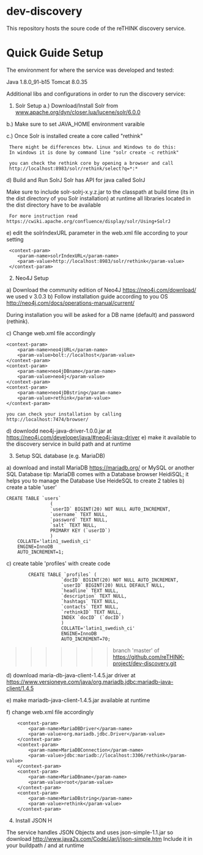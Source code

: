 # dev-discovery

This repository hosts the soure code of the reTHINK discovery service.

# Quick Guide Setup

The environment for where the service was developed and tested:

Java 1.8.0_91-b15
Tomcat 8.0.35

Additional libs and configurations in order to run the discovery service:

1) Solr Setup
 a.) Download/Install Solr from www.apache.org/dyn/closer.lua/lucene/solr/6.0.0
	
 b.) Make sure to set JAVA_HOME environment varaible

 c.) Once Solr is installed create a core called "rethink"
	
	 There might be differences btw. Linux and Windows to do this:
	 In windows it is done by command line "solr create -c rethink"

	 you can check the rethink core by opening a browser and call
	 http://localhost:8983/solr/rethink/select?q=*:*
	
 d)  Build and Run SolrJ
	 Solr has API for java called SolrJ
	
  Make sure to include solr-solrj-x.y.z.jar to the classpath at build time 
  (its in the dist directory of you Solr installation)
  at runtime all libraries located in the dist directory have to be available

	
	 For more instruction read https://cwiki.apache.org/confluence/display/solr/Using+SolrJ
	
 e)  edit the solrIndexURL parameter in the web.xml file according to your setting

	 <context-param>
		<param-name>solrIndexURL</param-name>
		<param-value>http://localhost:8983/solr/rethink</param-value>
	 </context-param>
	
	
2) Neo4J Setup

  a) Download the community edition of Neo4J https://neo4j.com/download/ we used v 3.0.3
  b) Follow installation guide according to you OS 
	http://neo4j.com/docs/operations-manual/current/
	
   During installation you will be asked for a DB name (default) and password (rethink).
	
  c) Change web.xml file accordingly
	
	<context-param>
		<param-name>neo4jURL</param-name>
		<param-value>bolt://localhost</param-value>
	</context-param>
	<context-param>
		<param-name>neo4jDBname</param-name>
		<param-value>neo4j</param-value>
	</context-param>
	<context-param>
		<param-name>neo4jDBstring</param-name>
		<param-value>rethink</param-value>
	</context-param>
	
	you can check your installation by calling http://localhost:7474/browser/	
	
  d) downlodd neo4j-java-driver-1.0.0.jar at https://neo4j.com/developer/java/#neo4j-java-driver
  e) make it available to the discovery service in build path and at runtime
	
3) Setup SQL database (e.g. MariaDB)


 a) download and install MariaDB https://mariadb.org/ or MySQL or another SQL Database
		   tip: MariaDB comes with a Database browser HeidiSQL; 
		   it helps you to manage the Database
		   Use HeideSQL to create 2 tables
 b) create a table 'user'

	CREATE TABLE `users` 
					(
					`userID` BIGINT(20) NOT NULL AUTO_INCREMENT,
					`username` TEXT NULL,
					`password` TEXT NULL,
					`salt` TEXT NULL,
					PRIMARY KEY (`userID`)
					)
		COLLATE='latin1_swedish_ci'
		ENGINE=InnoDB
		AUTO_INCREMENT=1;
		
  c) create table 'profiles'
			with create code
		
		
			CREATE TABLE `profiles` (
						`docID` BIGINT(20) NOT NULL AUTO_INCREMENT,
						`userID` BIGINT(20) NULL DEFAULT NULL,
						`headline` TEXT NULL,
						`description` TEXT NULL,
						`hashtags` TEXT NULL,
						`contacts` TEXT NULL,
						`rethinkID` TEXT NULL,
						INDEX `docID` (`docID`)
						)
						COLLATE='latin1_swedish_ci'
						ENGINE=InnoDB
						AUTO_INCREMENT=70;
>>>>>>> branch 'master' of https://github.com/reTHINK-project/dev-discovery.git
		
  d) download maria-db-java-client-1.4.5.jar driver at 	https://www.versioneye.com/java/org.mariadb.jdbc:mariadb-java-client/1.4.5	
		
  e)  make mariadb-java-client-1.4.5.jar available at runtime
   
  f) change web.xml file accordingly
   
   
   
	   	<context-param>
			<param-name>MariaDBDriver</param-name>
			<param-value>org.mariadb.jdbc.Driver</param-value>
		</context-param>
		<context-param>
			<param-name>MariaDBConnection</param-name>
			<param-value>jdbc:mariadb://localhost:3306/rethink</param-value>
		</context-param>
		<context-param>
			<param-name>MariaDBname</param-name>
			<param-value>root</param-value>
		</context-param>
		<context-param>
			<param-name>MariaDBstring</param-name>
			<param-value>rethink</param-value>
		</context-param>
	
	
4) Install JSON	H


The service handles JSON Objects and uses json-simple-1.1.jar so download http://www.java2s.com/Code/Jar/j/json-simple.htm
Include it in your buildpath / and at runtime
